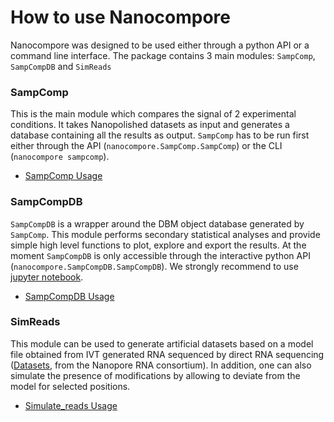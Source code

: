 # How to use Nanocompore

Nanocompore was designed to be used either through a python API or a command line interface. The package contains 3 main modules: `SampComp`, `SampCompDB` and `SimReads`

### SampComp

This is the main module which compares the signal of 2 experimental conditions. It takes Nanopolished datasets as input and generates a database containing all the results as output. `SampComp` has to be run first either through the API (`nanocompore.SampComp.SampComp`) or the CLI (`nanocompore sampcomp`).

* [SampComp Usage](https://github.com/tleonardi/nanocompore/blob/master/docs/demo/SampComp_usage.ipynb)


### SampCompDB

`SampCompDB` is a wrapper around the DBM object database generated by `SampComp`. This module performs secondary statistical analyses and provide simple high level functions to plot, explore and export the results. At the moment `SampCompDB` is only accessible through the interactive python API (`nanocompore.SampCompDB.SampCompDB`). We strongly recommend to use [jupyter notebook](https://jupyter.org/).

* [SampCompDB Usage](https://github.com/tleonardi/nanocompore/blob/master/docs/demo/SampComp_usage.ipynb)

### SimReads

This module can be used to generate artificial datasets based on a model file obtained from IVT generated RNA sequenced by direct RNA sequencing ([Datasets](https://github.com/nanopore-wgs-consortium/NA12878/blob/master/nanopore-human-transcriptome/fastq_fast5_bulk.md), from the Nanopore RNA consortium). In addition, one can also simulate the presence of modifications by allowing to deviate from the model for selected positions.

* [Simulate_reads Usage](https://github.com/tleonardi/nanocompore/blob/master/docs/demo/SimReads_usage.ipynb)
